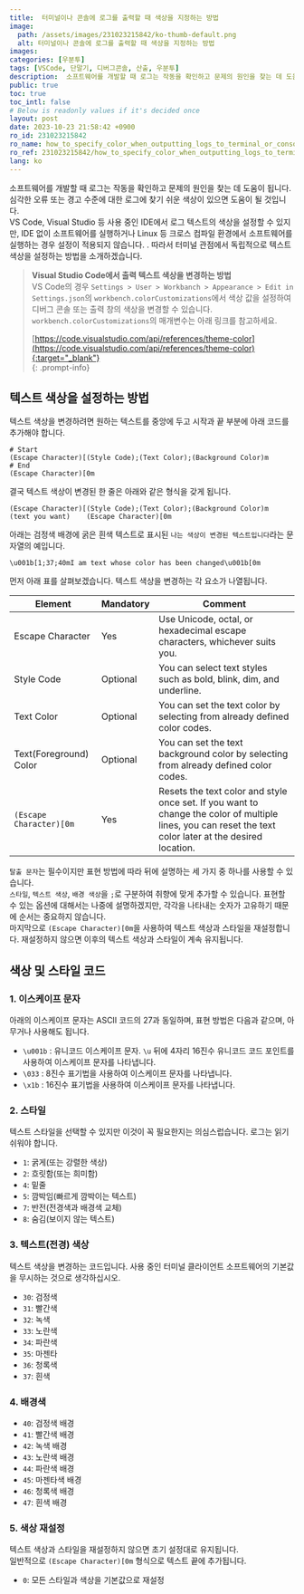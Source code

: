 ```yaml
---
title:  터미널이나 콘솔에 로그를 출력할 때 색상을 지정하는 방법
image:
  path: /assets/images/231023215842/ko-thumb-default.png
  alt: 터미널이나 콘솔에 로그를 출력할 때 색상을 지정하는 방법
images: 
categories: [우분투]
tags: [VSCode, 단말기, 디버그콘솔, 산출, 우분투]
description:  소프트웨어를 개발할 때 로그는 작동을 확인하고 문제의 원인을 찾는 데 도움이 됩니다. 심각한 오류 또는 경고 수준에 대한 로그에 찾기 쉬운 색상이 있으면 도움이 될 것입니다. VS Code, Visual Studio 등 사용 중인 IDE에서 로그 텍스트의 색상을 설정할 수 있지만, IDE 없이 소프트웨어를 실행하거나 Linux 등 크로스 컴파일 환경에서 소프트웨어를 실행하는 경우 설정이 적용되지 않습니다. . 따라서 터미널 관점에서 독립적으로 텍스트 색상을 설정하는 방법을 소개하겠습니다.
public: true
toc: true
toc_intl: false
# Below is readonly values if it's decided once
layout: post
date: 2023-10-23 21:58:42 +0900
ro_id: 231023215842
ro_name: how_to_specify_color_when_outputting_logs_to_terminal_or_console
ro_ref: 231023215842/how_to_specify_color_when_outputting_logs_to_terminal_or_console
lang: ko
---
```

소프트웨어를 개발할 때 로그는 작동을 확인하고 문제의 원인을 찾는 데 도움이 됩니다. 심각한 오류 또는 경고 수준에 대한 로그에 찾기 쉬운 색상이 있으면 도움이 될 것입니다.  
VS Code, Visual Studio 등 사용 중인 IDE에서 로그 텍스트의 색상을 설정할 수 있지만, IDE 없이 소프트웨어를 실행하거나 Linux 등 크로스 컴파일 환경에서 소프트웨어를 실행하는 경우 설정이 적용되지 않습니다. . 따라서 터미널 관점에서 독립적으로 텍스트 색상을 설정하는 방법을 소개하겠습니다.  
> **Visual Studio Code에서 출력 텍스트 색상을 변경하는 방법**  
> VS Code의 경우 `Settings > User > Workbanch > Appearance > Edit in Settings.json`의 `workbench.colorCustomizations`에서 색상 값을 설정하여 디버그 콘솔 또는 출력 창의 색상을 변경할 수 있습니다.  
> `workbench.colorCustomizations`의 매개변수는 아래 링크를 참고하세요.  
>   
> [https://code.visualstudio.com/api/references/theme-color](https://code.visualstudio.com/api/references/theme-color){:target="_blank"}    
{: .prompt-info}
## 텍스트 색상을 설정하는 방법
텍스트 색상을 변경하려면 원하는 텍스트를 중앙에 두고 시작과 끝 부분에 아래 코드를 추가해야 합니다.  

```shell
# Start 
(Escape Character)[(Style Code);(Text Color);(Background Color)m
# End
(Escape Character)[0m
```
결국 텍스트 색상이 변경된 한 줄은 아래와 같은 형식을 갖게 됩니다.  

```
(Escape Character)[(Style Code);(Text Color);(Background Color)m    (text you want)    (Escape Character)[0m
```
아래는 검정색 배경에 굵은 흰색 텍스트로 표시된 `나는 색상이 변경된 텍스트입니다`라는 문자열의 예입니다.  

```
\u001b[1;37;40mI am text whose color has been changed\u001b[0m
```
먼저 아래 표를 살펴보겠습니다. 텍스트 색상을 변경하는 각 요소가 나열됩니다.  

| Element                 | Mandatory | Comment                                                                                                                                                  |
| ----------------------- | --------- | -------------------------------------------------------------------------------------------------------------------------------------------------------- |
| Escape Character        | Yes       | Use Unicode, octal, or hexadecimal escape characters, whichever suits you.                                                                               |
| Style Code              | Optional  | You can select text styles such as bold, blink, dim, and underline.                                                                                      |
| Text Color              | Optional  | You can set the text color by selecting from already defined color codes.                                                                                |
| Text(Foreground) Color  | Optional  | You can set the text background color by selecting from already defined color codes.                                                                     |
| `(Escape Character)[0m` | Yes       | Resets the text color and style once set. If you want to change the color of multiple lines, you can reset the text color later at the desired location. |

`탈출 문자`는 필수이지만 표현 방법에 따라 뒤에 설명하는 세 가지 중 하나를 사용할 수 있습니다.  
`스타일`, `텍스트 색상`, `배경 색상`을 `;`로 구분하여 취향에 맞게 추가할 수 있습니다. 표현할 수 있는 옵션에 대해서는 나중에 설명하겠지만, 각각을 나타내는 숫자가 고유하기 때문에 순서는 중요하지 않습니다.  
마지막으로 `(Escape Character)[0m`을 사용하여 텍스트 색상과 스타일을 재설정합니다. 재설정하지 않으면 이후의 텍스트 색상과 스타일이 계속 유지됩니다.  
## 색상 및 스타일 코드
### 1. 이스케이프 문자
아래의 이스케이프 문자는 ASCII 코드의 27과 동일하며, 표현 방법은 다음과 같으며, 아무거나 사용해도 됩니다.  
- `\u001b` : 유니코드 이스케이프 문자. `\u` 뒤에 4자리 16진수 유니코드 코드 포인트를 사용하여 이스케이프 문자를 나타냅니다.
- `\033` : 8진수 표기법을 사용하여 이스케이프 문자를 나타냅니다.
- `\x1b` : 16진수 표기법을 사용하여 이스케이프 문자를 나타냅니다.

### 2. 스타일
텍스트 스타일을 선택할 수 있지만 이것이 꼭 필요한지는 의심스럽습니다. 로그는 읽기 쉬워야 합니다.  
- `1`: 굵게(또는 강렬한 색상)
- `2`: 흐릿함(또는 희미함)
- `4`: 밑줄
- `5`: 깜박임(빠르게 깜박이는 텍스트)
- `7`: 반전(전경색과 배경색 교체)
- `8`: 숨김(보이지 않는 텍스트)

### 3. 텍스트(전경) 색상
텍스트 색상을 변경하는 코드입니다. 사용 중인 터미널 클라이언트 소프트웨어의 기본값을 무시하는 것으로 생각하십시오.  
- `30`: 검정색
- `31`: 빨간색
- `32`: 녹색
- `33`: 노란색
- `34`: 파란색
- `35`: 마젠타
- `36`: 청록색
- `37`: 흰색

### 4. 배경색
- `40`: 검정색 배경
- `41`: 빨간색 배경
- `42`: 녹색 배경
- `43`: 노란색 배경
- `44`: 파란색 배경
- `45`: 마젠타색 배경
- `46`: 청록색 배경
- `47`: 흰색 배경

### 5. 색상 재설정
텍스트 색상과 스타일을 재설정하지 않으면 초기 설정대로 유지됩니다.  
일반적으로 `(Escape Character)[0m` 형식으로 텍스트 끝에 추가됩니다.  
- `0`: 모든 스타일과 색상을 기본값으로 재설정

